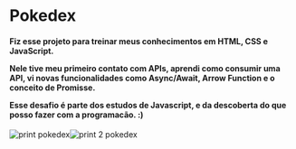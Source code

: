 # Pokedex


<h4> Fiz esse projeto para treinar meus conhecimentos em HTML, CSS e JavaScript.

Nele tive meu primeiro contato com APIs, aprendi como consumir uma API, vi novas funcionalidades como Async/Await, Arrow Function e o conceito de Promisse.

Esse desafio é parte dos estudos de Javascript, e da descoberta do que posso fazer com a programacão. :) </h4>


![print pokedex](https://user-images.githubusercontent.com/87990551/182225832-c8fdc37c-c128-4290-92b0-1eea318966bc.png)![print 2 pokedex](https://user-images.githubusercontent.com/87990551/182225921-6d8896a3-6e56-4305-94dc-24155e245b52.png)

